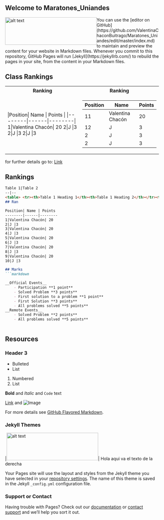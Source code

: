 ## Welcome to Maratones_Uniandes

<img style="float: left" src= "https://static1.squarespace.com/static/552dc0ffe4b070a9e1a6a215/t/583336b8f5e23136c812bb2c/1516652591705/.png" alt="alt text" width="300" height="90"/>
     You can use the [editor on GitHub](https://github.com/ValentinaChaconBuitrago/Maratones_Uniandes/edit/master/index.md) to maintain        and preview the content for your website in Markdown files.
     Whenever you commit to this repository, GitHub Pages will run [Jekyll](https://jekyllrb.com/) to rebuild the pages in your site, from      the content in your Markdown files.

## Class Rankings

<table>
<tr><th>Ranking </th><th>Ranking</th></tr>
<tr><td>
|Position| Name | Points |
|--------|------|--------|
1|Valentina Chacón| 20
2|J |3
2|J |3
2|J |3


</td><td>

|Position| Name | Points |
|--------|------|--------|
11|Valentina Chacón| 20
12|J|3
2|J |3
2|J |3

</td></tr> </table>

for further details go to: [Link](https://uniandes-my.sharepoint.com/:x:/g/personal/v_chacon_uniandes_edu_co/EbU7_AjZSshDogA33htwDFEBQcUFYEl8qU_qAeUb0moDiA?e=ih83n4)

## Rankings

```markdown
Table 1|Table 2
--|--
<table> <tr><th>Table 1 Heading 1</th><th>Table 1 Heading 2</th></tr><tr><td>Row 1 Column 1</td><td>Row 1 Column 2</td></tr> </table>| <table> <tr><th>Table 2 Heading 1</th><th>Table 2 Heading 2</th></tr><tr><td>Row 1 Column 1</td><td>Row 1 Column 2</td></tr> </table>
## Ran

Position| Name | Points 
--------|------|--------
1|Valentina Chacón| 20
2|J |3
3|Valentina Chacón| 20
4|J |3
5|Valentina Chacón| 20
6|J |3
7|Valentina Chacón| 20
8|J |3
9|Valentina Chacón| 20
10|J |3

## Marks
```markdown

__Official Events__
    - Participation **1 point**
    - Solved Problem **3 points**
    - First solution to a problem **1 point**
    - First Solution **3 points**
    - All problems solved **5 points**
__Remote Events__
    - Solved Problem **2 points**
    - All problems solved **5 points**
    
```
## Resources

### Header 3

- Bulleted
- List

1. Numbered
2. List

**Bold** and _Italic_ and `Code` text

[Link](url) and ![Image](scr)

For more details see [GitHub Flavored Markdown](https://guides.github.com/features/mastering-markdown/).

### Jekyll Themes

|<img src="https://static1.squarespace.com/static/552dc0ffe4b070a9e1a6a215/t/583336b8f5e23136c812bb2c/1516652591705/.png" alt="alt text" width="300" height="90">| Hola aqui va el texto de la derecha

Your Pages site will use the layout and styles from the Jekyll theme you have selected in your [repository settings](https://github.com/ValentinaChaconBuitrago/Maratones_Uniandes/settings). The name of this theme is saved in the Jekyll `_config.yml` configuration file.

### Support or Contact

Having trouble with Pages? Check out our [documentation](https://help.github.com/categories/github-pages-basics/) or [contact support](https://github.com/contact) and we’ll help you sort it out.
